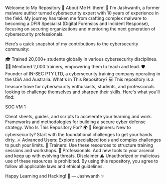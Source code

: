 
Welcome to My Repository 🎯
About Me
Hi there! 👋 I'm Jashwanth, a former malware author turned cybersecurity expert with 10 years of experience in the field. My journey has taken me from crafting complex malware to becoming a DFIR Specialist (Digital Forensics and Incident Response), focusing on securing organizations and mentoring the next generation of cybersecurity professionals.

Here’s a quick snapshot of my contributions to the cybersecurity community:

🎓 Trained 20,000+ students globally in various cybersecurity disciplines.
🧑‍🏫 Mentored 2,000 trainers, empowering them to teach and lead.
🛡️ Founder of IN-SEC PTY LTD, a cybersecurity training company operating in the USA and Australia.
What's in This Repository? 💻
This repository is a treasure trove for cybersecurity enthusiasts, students, and professionals looking to challenge themselves and sharpen their skills. Here's what you'll find:

SOC VM 1

Cheat sheets, guides, and scripts to accelerate your learning and work.
Frameworks and methodologies for building a secure cyber defense strategy.
Who Is This Repository For? 🌍
👶 Beginners: New to cybersecurity? Start with the foundational challenges to get your hands dirty.
⚔️ Advanced Users: Explore specialized tools and complex challenges to push your limits.
🎤 Trainers: Use these resources to structure training sessions and workshops.
🏢 Professionals: Add new tools to your arsenal and keep up with evolving threats.
Disclaimer ⚠️
Unauthorized or malicious use of these resources is prohibited. By using this repository, you agree to follow all applicable laws and ethical guidelines.

Happy Learning and Hacking! 🚀
— Jashwanth ✨
